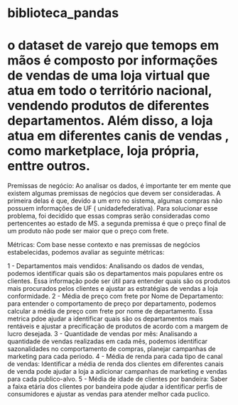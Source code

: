 # biblioteca_pandas

# o dataset de varejo que temops em mãos é composto por informações de vendas de uma loja virtual que atua em todo o território nacional, vendendo produtos de diferentes departamentos. Além disso, a loja atua em diferentes canis de vendas , como marketplace, loja própria, enttre outros.

Premissas de negócio:
Ao analisar os dados, é importante ter em mente que existem algumas premissas de negócios que devem ser consideradas. A primeira delas é que, devido a um erro no sistema, algumas compras não possuem informações de UF ( unidadefederativa). Para solucionar esse problema, foi decidido que essas compras serão consideradas como pertencentes ao estado de MS. a segunda premissa é que o preço final de um produto não pode ser maior que o preço com frete.

Métricas:
Com base nesse contexto e nas premissas de negócios estabelecidas, podemos avaliar as seguinte métricas:

1 - Departamentos mais vendidos: Analisando os dados de vendas, podemos identificar quais são os departamentos mais populares entre os clientes. Essa informação pode ser útil para entender quais são os produtos mais procurados pelos clientes e ajustar as estratégias de vendas a loja conformidade.
2 - Média de preço com frete por Nome de Departamento: para entender o comportamento de preço por departamento, podemos calcular a média de preço com frete por nome de departamento. Essa metrica pdoe ajudar a identificar quais são os departamentos mais rentáveis e ajustar a precificação de produtos de acordo com a margem de lucro desejada.
3 - Quantidade de vendas por mês: Analisando a quantidade de vendas realizadas em cada mês, podemos identificar sazonalidades no comportamento de compras, planejar campanhas de marketing para cada periodo.
4 - Média de renda para cada tipo de canal de vendas: Identificar a média de renda dos clientes em diferentes canais de venda pode ajudar a loja a adicionar campanhas de marketing e vendas para cada publico-alvo.
5 - Média de idade de clientes por bandeira: Saber a faixa etária dos clientes por bandeira pode ajudar a identificar perfis de consumidores e ajustar as vendas para atender melhor cada puclico.
